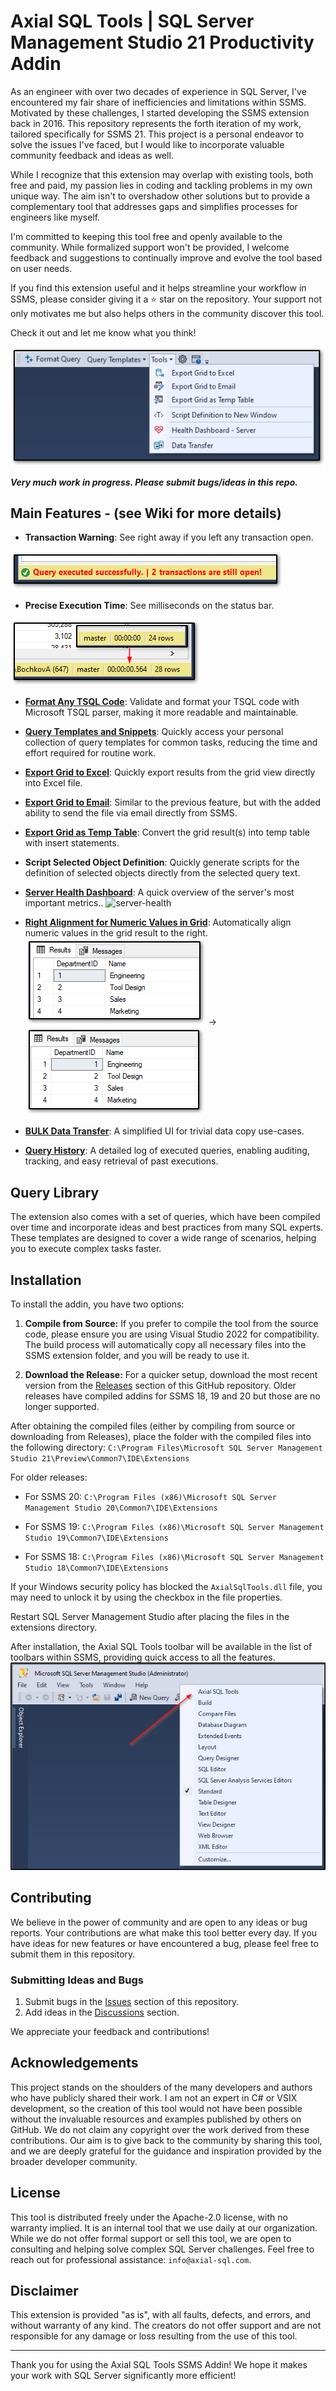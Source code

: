 # Axial SQL Tools | SQL Server Management Studio 21 Productivity Addin

As an engineer with over two decades of experience in SQL Server, I've encountered my fair share of inefficiencies and limitations within SSMS. 
Motivated by these challenges, I started developing the SSMS extension back in 2016. This repository represents the forth iteration of my work, tailored specifically for SSMS 21.
This project is a personal endeavor to solve the issues I've faced, but I would like to incorporate valuable community feedback and ideas as well.

While I recognize that this extension may overlap with existing tools, both free and paid, my passion lies in coding and tackling problems in my own unique way. The aim isn't to overshadow other solutions but to provide a complementary tool that addresses gaps and simplifies processes for engineers like myself.

I'm committed to keeping this tool free and openly available to the community. While formalized support won't be provided, I welcome feedback and suggestions to continually improve and evolve the tool based on user needs. 

If you find this extension useful and it helps streamline your workflow in SSMS, please consider giving it a :star: star on the repository. Your support not only motivates me but also helps others in the community discover this tool. 

Check it out and let me know what you think!

<img src="https://github.com/Axial-SQL/AxialSqlTools/blob/main/pics/main.png?raw=true"/>

***Very much work in progress. Please submit bugs/ideas in this repo.***

## Main Features - (see Wiki for more details)

- **Transaction Warning**: See right away if you left any transaction open.<br/>
<img src="https://github.com/Axial-SQL/AxialSqlTools/blob/main/pics/transaction-warning.png?raw=true"/>

- **Precise Execution Time**: See milliseconds on the status bar.<br/>
<img src="https://github.com/Axial-SQL/AxialSqlTools/blob/main/pics/query-duration.png?raw=true"/>

- [**Format Any TSQL Code**](https://github.com/Axial-SQL/AxialSqlTools/wiki/TSQL-Code-Formatting-with-Microsoft-ScriptDOM-library): Validate and format your TSQL code with Microsoft TSQL parser, making it more readable and maintainable.
  
- [**Query Templates and Snippets**](https://github.com/Axial-SQL/AxialSqlTools/wiki/Query-Templates-and-Snippets): Quickly access your personal collection of query templates for common tasks, reducing the time and effort required for routine work.
  
- [**Export Grid to Excel**](https://github.com/Axial-SQL/AxialSqlTools/wiki/Export-Grid-To-Excel): Quickly export results from the grid view directly into Excel file.
  
- [**Export Grid to Email**](https://github.com/Axial-SQL/AxialSqlTools/wiki/Export-Grid-to-Email): Similar to the previous feature, but with the added ability to send the file via email directly from SSMS.
  
- [**Export Grid as Temp Table**](https://github.com/Axial-SQL/AxialSqlTools/wiki/Export-grid-results-as-a-temp-table): Convert the grid result(s) into temp table with insert statements.
  
- **Script Selected Object Definition**: Quickly generate scripts for the definition of selected objects directly from the selected query text.
  
- [**Server Health Dashboard**](https://github.com/Axial-SQL/AxialSqlTools/wiki/Server-Health-Dashboard): A quick overview of the server's most important metrics..
![server-health](https://github.com/Axial-SQL/AxialSqlTools/assets/13791336/760dcb74-d73b-42c7-94fe-933e321d0044)

- [**Right Alignment for Numeric Values in Grid**](https://github.com/Axial-SQL/AxialSqlTools/wiki/Align-numeric-values-in-the-grid-result-to-the-right): Automatically align numeric values in the grid result to the right. <br/>
<img src="https://github.com/Axial-SQL/AxialSqlTools/blob/main/pics/right-align-before.png?raw=true"/> -> <img src="https://github.com/Axial-SQL/AxialSqlTools/blob/main/pics/right-align-after.png?raw=true"/>

- [**BULK Data Transfer**](https://github.com/Axial-SQL/AxialSqlTools/wiki/BULK-Data-Transfer): A simplified UI for trivial data copy use-cases.
  
- [**Query History**](https://github.com/Axial-SQL/AxialSqlTools/wiki/Query-History): A detailed log of executed queries, enabling auditing, tracking, and easy retrieval of past executions.

## Query Library

The extension also comes with a set of queries, which have been compiled over time and incorporate ideas and best practices from many SQL experts. 
These templates are designed to cover a wide range of scenarios, helping you to execute complex tasks faster.

## Installation

To install the addin, you have two options:

1. **Compile from Source:** If you prefer to compile the tool from the source code, please ensure you are using Visual Studio 2022 for compatibility. 
The build process will automatically copy all necessary files into the SSMS extension folder, and you will be ready to use it.

2. **Download the Release:** For a quicker setup, download the most recent version from the [Releases](https://github.com/Axial-SQL/AxialSqlTools/releases) section of this GitHub repository.
Older releases have compiled addins for SSMS 18, 19 and 20 but those are no longer supported.

After obtaining the compiled files (either by compiling from source or downloading from Releases), place the folder with the compiled files into the following directory:
`C:\Program Files\Microsoft SQL Server Management Studio 21\Preview\Common7\IDE\Extensions`

For older releases:
- For SSMS 20: `C:\Program Files (x86)\Microsoft SQL Server Management Studio 20\Common7\IDE\Extensions` 

- For SSMS 19: `C:\Program Files (x86)\Microsoft SQL Server Management Studio 19\Common7\IDE\Extensions`

- For SSMS 18: `C:\Program Files (x86)\Microsoft SQL Server Management Studio 18\Common7\IDE\Extensions`

If your Windows security policy has blocked the `AxialSqlTools.dll` file, you may need to unlock it by using the checkbox in the file properties.

Restart SQL Server Management Studio after placing the files in the extensions directory.

After installation, the Axial SQL Tools toolbar will be available in the list of toolbars within SSMS, providing quick access to all the features.<br/>
<img src="https://github.com/Axial-SQL/AxialSqlTools/blob/main/pics/toolbar.png?raw=true"/>

## Contributing

We believe in the power of community and are open to any ideas or bug reports. 
Your contributions are what make this tool better every day. 
If you have ideas for new features or have encountered a bug, please feel free to submit them in this repository.

### Submitting Ideas and Bugs

1. Submit bugs in the [Issues](https://github.com/Axial-SQL/AxialSqlTools/issues) section of this repository.
2. Add ideas in the [Discussions](https://github.com/Axial-SQL/AxialSqlTools/discussions) section.

We appreciate your feedback and contributions!

## Acknowledgements

This project stands on the shoulders of the many developers and authors who have publicly shared their work. I am not an expert in C# or VSIX development, so the creation of this tool would not have been possible without the invaluable resources and examples published by others on GitHub. We do not claim any copyright over the work derived from these contributions. Our aim is to give back to the community by sharing this tool, and we are deeply grateful for the guidance and inspiration provided by the broader developer community.

## License
This tool is distributed freely under the Apache-2.0 license, with no warranty implied. 
It is an internal tool that we use daily at our organization. 
While we do not offer formal support or sell this tool, we are open to consulting and helping solve complex SQL Server challenges. 
Feel free to reach out for professional assistance: `info@axial-sql.com`.

## Disclaimer
This extension is provided "as is", with all faults, defects, and errors, and without warranty of any kind. 
The creators do not offer support and are not responsible for any damage or loss resulting from the use of this tool.

---

Thank you for using the Axial SQL Tools SSMS Addin! 
We hope it makes your work with SQL Server significantly more efficient!

